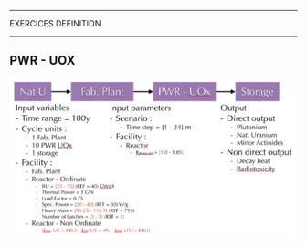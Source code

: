 *****************************************
EXERCICES DEFINITION
*****************************************
PWR - UOX
------------
![PWR - UOX](EXERCICES/PWR_UOX/Exo_1.png)
